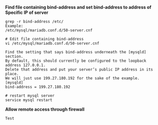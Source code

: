**Find file containing bind-address and set bind-address to address of Specific IP of server**
```
grep -r bind-address /etc/
Example:
/etc/mysql/mariadb.conf.d/50-server.cnf

# Edit file containing bind-address
vi /etc/mysql/mariadb.conf.d/50-server.cnf

Find the setting that says bind-address underneath the [mysqld] section. 
By default, this should currently be configured to the loopback address 127.0.0.1. 
Delete that address and put your server’s public IP address in its place. 
We will just use 199.27.180.192 for the sake of the example. 
[mysqld]
bind-address = 199.27.180.192

# restart mysql server
service mysql restart
```

**Allow remote access through firewall**
```
Test
```
